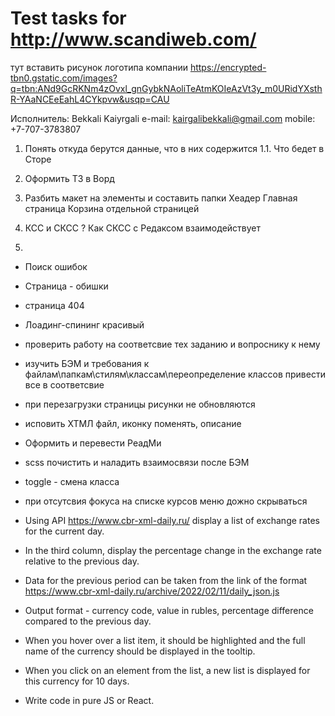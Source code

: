 #  Test tasks for http://www.scandiweb.com/
тут вставить рисунок логотипа компании
https://encrypted-tbn0.gstatic.com/images?q=tbn:ANd9GcRKNm4zOvxl_gnGybkNAoliTeAtmKOIeAzVt3y_m0URidYXsthR-YAaNCEeEahL4CYkpvw&usqp=CAU

Исполнитель: Bekkali Kaiyrgali
e-mail: kairgalibekkali@gmail.com
mobile: +7-707-3783807

1. Понять откуда берутся данные, что в них содержится
1.1. Что бедет в Сторе
2. Оформить ТЗ в Ворд
3. Разбить макет на элементы и составить папки
Хеадер
Главная страница
Корзина отдельной страницей

4. КСС и СКСС ? Как СКСС с Редаксом взаимодействует
5. 
- Поиск ошибок
- Страница - обишки
- страница 404
- Лоадинг-спининг красивый
- проверить работу на соответсвие тех заданию и вопроснику к нему
- изучить БЭМ и требования к файлам\папкам\стилям\классам\переопределение классов
привести все в соответсвие
- при перезагрузки страницы рисунки не обновляются
- исповить ХТМЛ файл, иконку поменять, описание
- Оформить и перевести РеадМи
- scss почистить и наладить взаимосвязи после БЭМ

- toggle - смена класса
- при отсутсвия фокуса на списке курсов меню дожно скрываться



- Using API https://www.cbr-xml-daily.ru/ display a list of exchange rates for the current day.
- In the third column, display the percentage change in the exchange rate relative to the previous day.
- Data for the previous period can be taken from the link of the format https://www.cbr-xml-daily.ru/archive/2022/02/11/daily_json.js
- Output format - currency code, value in rubles, percentage difference compared to the previous day.
- When you hover over a list item, it should be highlighted and the full name of the currency should be displayed  in the tooltip.
- When you click on an element from the list, a new list is displayed for this currency for 10 days.
- Write code in pure JS or React.